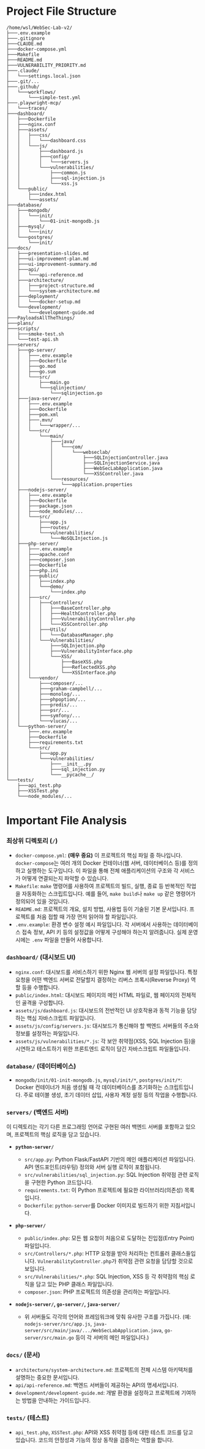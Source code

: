 # Project File Structure

```
/home/wsl/WebSec-Lab-v2/
├───.env.example
├───.gitignore
├───CLAUDE.md
├───docker-compose.yml
├───Makefile
├───README.md
├───VULNERABILITY_PRIORITY.md
├───.claude/
│   └───settings.local.json
├───.git/...
├───.github/
│   └───workflows/
│       └───simple-test.yml
├───.playwright-mcp/
│   └───traces/
├───dashboard/
│   ├───Dockerfile
│   ├───nginx.conf
│   ├───assets/
│   │   ├───css/
│   │   │   └───dashboard.css
│   │   └───js/
│   │       ├───dashboard.js
│   │       ├───config/
│   │       │   └───servers.js
│   │       └───vulnerabilities/
│   │           ├───common.js
│   │           ├───sql-injection.js
│   │           └───xss.js
│   └───public/
│       ├───index.html
│       └───assets/
├───database/
│   ├───mongodb/
│   │   └───init/
│   │       └───01-init-mongodb.js
│   ├───mysql/
│   │   └───init/
│   └───postgres/
│       └───init/
├───docs/
│   ├───presentation-slides.md
│   ├───ui-improvement-plan.md
│   ├───ui-improvement-summary.md
│   ├───api/
│   │   └───api-reference.md
│   ├───architecture/
│   │   ├───project-structure.md
│   │   └───system-architecture.md
│   ├───deployment/
│   │   └───docker-setup.md
│   └───development/
│       └───development-guide.md
├───PayloadsAllTheThings/
├───plans/
├───scripts/
│   ├───smoke-test.sh
│   └───test-api.sh
├───servers/
│   ├───go-server/
│   │   ├───.env.example
│   │   ├───Dockerfile
│   │   ├───go.mod
│   │   ├───go.sum
│   │   └───src/
│   │       ├───main.go
│   │       └───sqlinjection/
│   │           └───sqlinjection.go
│   ├───java-server/
│   │   ├───.env.example
│   │   ├───Dockerfile
│   │   ├───pom.xml
│   │   ├───.mvn/
│   │   │   └───wrapper/...
│   │   └───src/
│   │       └───main/
│   │           ├───java/
│   │           │   └───com/
│   │           │       └───webseclab/
│   │           │           ├───SQLInjectionController.java
│   │           │           ├───SQLInjectionService.java
│   │           │           ├───WebSecLabApplication.java
│   │           │           └───XSSController.java
│   │           └───resources/
│   │               └───application.properties
│   ├───nodejs-server/
│   │   ├───.env.example
│   │   ├───Dockerfile
│   │   ├───package.json
│   │   ├───node_modules/...
│   │   └───src/
│   │       ├───app.js
│   │       ├───routes/
│   │       └───vulnerabilities/
│   │           └───NoSQLInjection.js
│   ├───php-server/
│   │   ├───.env.example
│   │   ├───apache.conf
│   │   ├───composer.json
│   │   ├───Dockerfile
│   │   ├───php.ini
│   │   ├───public/
│   │   │   ├───index.php
│   │   │   └───demo/
│   │   │       └───index.php
│   │   ├───src/
│   │   │   ├───Controllers/
│   │   │   │   ├───BaseController.php
│   │   │   │   ├───HealthController.php
│   │   │   │   ├───VulnerabilityController.php
│   │   │   │   └───XSSController.php
│   │   │   ├───Utils/
│   │   │   │   └───DatabaseManager.php
│   │   │   └───Vulnerabilities/
│   │   │       ├───SQLInjection.php
│   │   │       ├───VulnerabilityInterface.php
│   │   │       └───XSS/
│   │   │           ├───BaseXSS.php
│   │   │           ├───ReflectedXSS.php
│   │   │           └───XSSInterface.php
│   │   └───vendor/
│   │       ├───composer/...
│   │       ├───graham-campbell/...
│   │       ├───monolog/...
│   │       ├───phpoption/...
│   │       ├───predis/...
│   │       ├───psr/...
│   │       ├───symfony/...
│   │       └───vlucas/...
│   └───python-server/
│       ├───.env.example
│       ├───Dockerfile
│       ├───requirements.txt
│       └───src/
│           ├───app.py
│           └───vulnerabilities/
│               ├───__init__.py
│               ├───sql_injection.py
│               └───__pycache__/
└───tests/
    ├───api_test.php
    ├───XSSTest.php
    └───node_modules/...
```

# Important File Analysis

### 최상위 디렉토리 (`/`)

*   `docker-compose.yml`: **(매우 중요)** 이 프로젝트의 핵심 파일 중 하나입니다. `docker-compose`는 여러 개의 Docker 컨테이너(웹 서버, 데이터베이스 등)를 정의하고 실행하는 도구입니다. 이 파일을 통해 전체 애플리케이션의 구조와 각 서비스가 어떻게 연결되는지 파악할 수 있습니다.
*   `Makefile`: `make` 명령어를 사용하여 프로젝트의 빌드, 실행, 종료 등 반복적인 작업을 자동화하는 스크립트입니다. 예를 들어, `make build`나 `make up` 같은 명령어가 정의되어 있을 것입니다.
*   `README.md`: 프로젝트의 개요, 설치 방법, 사용법 등이 기술된 기본 문서입니다. 프로젝트를 처음 접할 때 가장 먼저 읽어야 할 파일입니다.
*   `.env.example`: 환경 변수 설정 예시 파일입니다. 각 서버에서 사용하는 데이터베이스 접속 정보, API 키 등의 설정값을 어떻게 구성해야 하는지 알려줍니다. 실제 운영 시에는 `.env` 파일을 만들어 사용합니다.

### `dashboard/` (대시보드 UI)

*   `nginx.conf`: 대시보드를 서비스하기 위한 Nginx 웹 서버의 설정 파일입니다. 특정 요청을 어떤 백엔드 서버로 전달할지 결정하는 리버스 프록시(Reverse Proxy) 역할 등을 수행합니다.
*   `public/index.html`: 대시보드 페이지의 메인 HTML 파일로, 웹 페이지의 전체적인 골격을 구성합니다.
*   `assets/js/dashboard.js`: 대시보드의 전반적인 UI 상호작용과 동적 기능을 담당하는 핵심 자바스크립트 파일입니다.
*   `assets/js/config/servers.js`: 대시보드가 통신해야 할 백엔드 서버들의 주소와 정보를 설정하는 파일입니다.
*   `assets/js/vulnerabilities/*.js`: 각 보안 취약점(XSS, SQL Injection 등)을 시연하고 테스트하기 위한 프론트엔드 로직이 담긴 자바스크립트 파일들입니다.

### `database/` (데이터베이스)

*   `mongodb/init/01-init-mongodb.js`, `mysql/init/*`, `postgres/init/*`: Docker 컨테이너가 처음 생성될 때 각 데이터베이스를 초기화하는 스크립트입니다. 주로 테이블 생성, 초기 데이터 삽입, 사용자 계정 설정 등의 작업을 수행합니다.

### `servers/` (백엔드 서버)

이 디렉토리는 각기 다른 프로그래밍 언어로 구현된 여러 백엔드 서버를 포함하고 있으며, 프로젝트의 핵심 로직을 담고 있습니다.

*   **`python-server/`**
    *   `src/app.py`: Python Flask/FastAPI 기반의 메인 애플리케이션 파일입니다. API 엔드포인트(라우팅) 정의와 서버 실행 로직이 포함됩니다.
    *   `src/vulnerabilities/sql_injection.py`: SQL Injection 취약점 관련 로직을 구현한 Python 코드입니다.
    *   `requirements.txt`: 이 Python 프로젝트에 필요한 라이브러리(의존성) 목록입니다.
    *   `Dockerfile`: `python-server`를 Docker 이미지로 빌드하기 위한 지침서입니다.

*   **`php-server/`**
    *   `public/index.php`: 모든 웹 요청이 처음으로 도달하는 진입점(Entry Point) 파일입니다.
    *   `src/Controllers/*.php`: HTTP 요청을 받아 처리하는 컨트롤러 클래스들입니다. `VulnerabilityController.php`가 취약점 관련 요청을 담당할 것으로 보입니다.
    *   `src/Vulnerabilities/*.php`: SQL Injection, XSS 등 각 취약점의 핵심 로직을 담고 있는 PHP 클래스 파일입니다.
    *   `composer.json`: PHP 프로젝트의 의존성을 관리하는 파일입니다.

*   **`nodejs-server/`, `go-server/`, `java-server/`**
    *   위 서버들도 각각의 언어와 프레임워크에 맞춰 유사한 구조를 가집니다. (예: `nodejs-server/src/app.js`, `java-server/src/main/java/.../WebSecLabApplication.java`, `go-server/src/main.go` 등이 각 서버의 메인 파일입니다.)

### `docs/` (문서)

*   `architecture/system-architecture.md`: 프로젝트의 전체 시스템 아키텍처를 설명하는 중요한 문서입니다.
*   `api/api-reference.md`: 백엔드 서버들이 제공하는 API의 명세서입니다.
*   `development/development-guide.md`: 개발 환경을 설정하고 프로젝트에 기여하는 방법을 안내하는 가이드입니다.

### `tests/` (테스트)

*   `api_test.php`, `XSSTest.php`: API와 XSS 취약점 등에 대한 테스트 코드를 담고 있습니다. 코드의 안정성과 기능의 정상 동작을 검증하는 역할을 합니다.